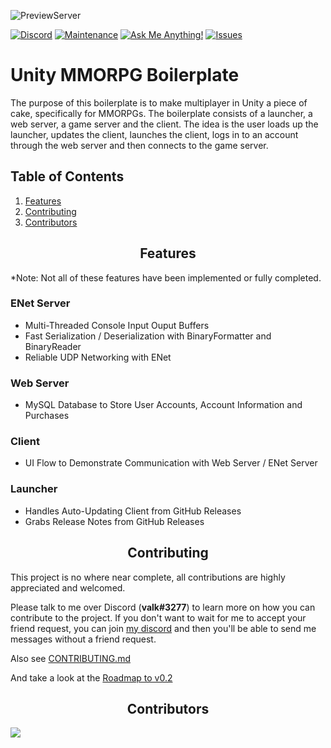 ![PreviewServer](https://i.gyazo.com/acf5808f64dbf0971198c6b01ec0433c.png)

[![Discord][discord]][discord-url]
[![Maintenance][maintenance]][discord-url]
[![Ask Me Anything!][ask-me-anything]][discord-url]
[![Issues][issues]][issues-url]

<h1>Unity MMORPG Boilerplate</h1>
The purpose of this boilerplate is to make multiplayer in Unity a piece of cake, specifically for MMORPGs. The boilerplate consists of a launcher, a web server, a game server and the client. The idea is the user loads up the launcher, updates the client, launches the client, logs in to an account through the web server and then connects to the game server.

<h2>Table of Contents</h2>

1. [Features](#features)
2. [Contributing](#contributing)
3. [Contributors](#contributors)

<h2 align="center">Features</h2>

*Note: Not all of these features have been implemented or fully completed.

<h3 align="left">ENet Server</h3>

- Multi-Threaded Console Input Ouput Buffers
- Fast Serialization / Deserialization with BinaryFormatter and BinaryReader
- Reliable UDP Networking with ENet

<h3 align="left">Web Server</h3>

- MySQL Database to Store User Accounts, Account Information and Purchases

<h3 align="left">Client</h3>

- UI Flow to Demonstrate Communication with Web Server / ENet Server

<h3 align="left">Launcher</h3>

- Handles Auto-Updating Client from GitHub Releases
- Grabs Release Notes from GitHub Releases

<h2 align="center">Contributing</h2>

This project is no where near complete, all contributions are highly appreciated and welcomed.

Please talk to me over Discord (**valk#3277**) to learn more on how you can contribute to the project. If you don't want to wait for me to accept your friend request, you can join [my discord](https://discord.gg/thMupbv) and then you'll be able to send me messages without a friend request.

Also see [CONTRIBUTING.md](https://github.com/valkyrienyanko/Unity-ENet-Model/blob/master/.github/CONTRIBUTING.md)

And take a look at the [Roadmap to v0.2](https://github.com/valkyrienyanko/Unity-ENet-Model/issues/12)

<h2 align="center">Contributors</h2>

<a href="https://github.com/valkyrienyanko/Unity-ENet-Model/graphs/contributors">
  <img src="https://contributors-img.web.app/image?repo=valkyrienyanko/Unity-ENet-Model" />
</a>

<!--BADGES AND LINKS-->
<!--Discord Badge Image-->
[discord]: https://img.shields.io/discord/453710350454620160.svg
<!--Discord Link-->
[discord-url]: https://discord.gg/thMupbv
<!--Maintenance Image-->
[maintenance]: https://img.shields.io/badge/Maintained%3F-yes-green.svg 
<!--Ask Me Anything Image-->
[ask-me-anything]: https://img.shields.io/badge/Ask%20me-anything-1abc9c.svg 
<!--Issues Image-->
[issues]: https://img.shields.io/github/issues/valkyrienyanko/Unity-ENet-Model 
<!--Issues Link-->
[issues-url]: https://github.com/valkyrienyanko/Unity-MMORPG-Boilerplate/issues 
